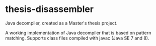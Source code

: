 # thesis-disassembler
Java decompiler, created as a Master's thesis project.

A working implementation of Java decompiler that is based on pattern matching. Supports class files compiled with javac (Java SE 7 and 8).
